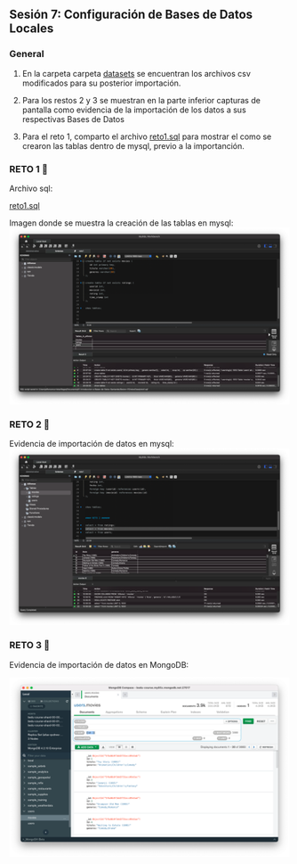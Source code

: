 ## Sesión 7: Configuración de Bases de Datos Locales


### General

1. En la carpeta carpeta [datasets](https://github.com/aMurryFly/A1-Introduccion-a-Bases-de-Datos-Santander/tree/main/Sesion-07/retosClase/datasets) se encuentran los archivos csv modificados para su posterior importación.

2. Para los restos 2 y 3 se muestran en la parte inferior capturas de pantalla como evidencia de la importación de los datos a sus respectivas Bases de Datos

3. Para el reto 1, comparto el archivo [reto1.sql](https://github.com/aMurryFly/A1-Introduccion-a-Bases-de-Datos-Santander/blob/main/Sesion-07/retosClase/reto1.sql) para mostrar el como se crearon las tablas dentro de mysql, previo a la importanción.


### RETO 1 :rocket:
 
 
Archivo sql:

[reto1.sql](https://github.com/aMurryFly/A1-Introduccion-a-Bases-de-Datos-Santander/blob/main/Sesion-07/retosClase/reto1.sql)

Imagen donde se muestra la creación de las tablas en mysql:
<img src="https://github.com/aMurryFly/A1-Introduccion-a-Bases-de-Datos-Santander/blob/main/Sesion-07/retosClase/retosImg/reto1.png" alt="img" style="zoom:50%;" />


### RETO 2 :rocket:

Evidencia de importación de datos en mysql:
<img src="https://github.com/aMurryFly/A1-Introduccion-a-Bases-de-Datos-Santander/blob/main/Sesion-07/retosClase/retosImg/reto2.png" alt="img" style="zoom:50%;" />



### RETO 3 :rocket:

Evidencia de importación de datos en MongoDB:

<img src="https://github.com/aMurryFly/A1-Introduccion-a-Bases-de-Datos-Santander/blob/main/Sesion-07/retosClase/retosImg/reto3.png" alt="img" style="zoom:50%;" />

